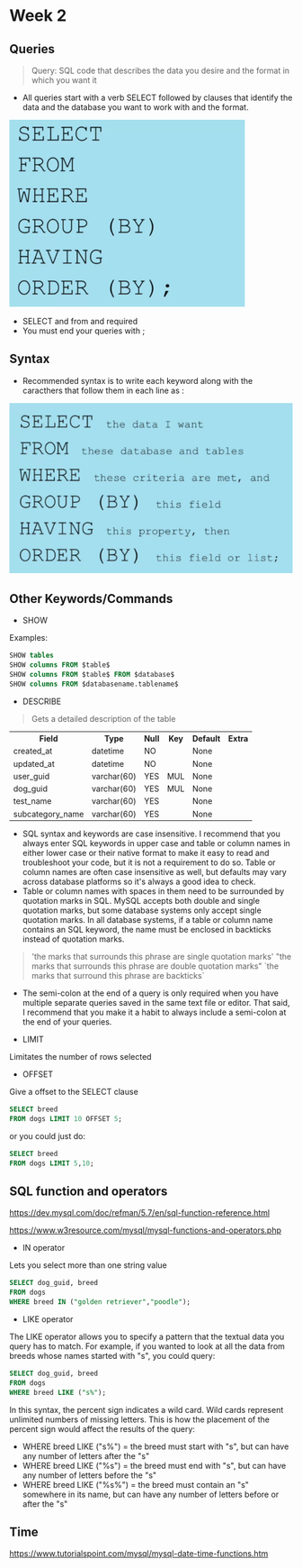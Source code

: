 # Week 2

## Queries

> Query:
SQL code that describes the data you desire and the format in which you want it

* All queries start with a verb SELECT followed by clauses that identify the data and the database you want to work with and the format.

![images/order.png](images/order.png)

* SELECT and from and required
* You must end your queries with ;

## Syntax

* Recommended syntax is to write each keyword along with the caracthers that follow them in each line as :

![](images/syntax.png)

## Other Keywords/Commands

* SHOW

Examples:
```SQL
SHOW tables
SHOW columns FROM $table$
SHOW columns FROM $table$ FROM $database$
SHOW columns FROM $databasename.tablename$
```

* DESCRIBE

> Gets a detailed description of the table

<table>
    <tbody>
        <tr>
            <th>Field</th>
            <th>Type</th>
            <th>Null</th>
            <th>Key</th>
            <th>Default</th>
            <th>Extra</th>
        </tr>
        <tr>
            <td>created_at</td>
            <td>datetime</td>
            <td>NO</td>
            <td></td>
            <td>None</td>
            <td></td>
        </tr>
        <tr>
            <td>updated_at</td>
            <td>datetime</td>
            <td>NO</td>
            <td></td>
            <td>None</td>
            <td></td>
        </tr>
        <tr>
            <td>user_guid</td>
            <td>varchar(60)</td>
            <td>YES</td>
            <td>MUL</td>
            <td>None</td>
            <td></td>
        </tr>
        <tr>
            <td>dog_guid</td>
            <td>varchar(60)</td>
            <td>YES</td>
            <td>MUL</td>
            <td>None</td>
            <td></td>
        </tr>
        <tr>
            <td>test_name</td>
            <td>varchar(60)</td>
            <td>YES</td>
            <td></td>
            <td>None</td>
            <td></td>
        </tr>
        <tr>
            <td>subcategory_name</td>
            <td>varchar(60)</td>
            <td>YES</td>
            <td></td>
            <td>None</td>
            <td></td>
        </tr>
    </tbody>
</table>

* SQL syntax and keywords are case insensitive. I recommend that you always enter SQL keywords in upper case and table or column names in either lower case or their native format to make it easy to read and troubleshoot your code, but it is not a requirement to do so. Table or column names are often case insensitive as well, but defaults may vary across database platforms so it's always a good idea to check.
* Table or column names with spaces in them need to be surrounded by quotation marks in SQL. MySQL accepts both double and single quotation marks, but some database systems only accept single quotation marks. In all database systems, if a table or column name contains an SQL keyword, the name must be enclosed in backticks instead of quotation marks.

>    'the marks that surrounds this phrase are single quotation marks'
    "the marks that surrounds this phrase are double quotation marks"
    \`the marks that surround this phrase are backticks\`


* The semi-colon at the end of a query is only required when you have multiple separate queries saved in the same text file or editor. That said, I recommend that you make it a habit to always include a semi-colon at the end of your queries. 

* LIMIT

Limitates the number of rows selected

* OFFSET

Give a offset to the SELECT clause

```SQL
SELECT breed
FROM dogs LIMIT 10 OFFSET 5;
```

or you could just do:

```SQL
SELECT breed
FROM dogs LIMIT 5,10;
```
## SQL function and operators

https://dev.mysql.com/doc/refman/5.7/en/sql-function-reference.html

https://www.w3resource.com/mysql/mysql-functions-and-operators.php

* IN operator

Lets you select more than one string value

```SQL
SELECT dog_guid, breed
FROM dogs
WHERE breed IN ("golden retriever","poodle");
```

* LIKE operator

The LIKE operator allows you to specify a pattern that the textual data you query has to match. For example, if you wanted to look at all the data from breeds whose names started with "s", you could query:

```SQL
SELECT dog_guid, breed
FROM dogs
WHERE breed LIKE ("s%");
```

In this syntax, the percent sign indicates a wild card. Wild cards represent unlimited numbers of missing letters. This is how the placement of the percent sign would affect the results of the query:

* WHERE breed LIKE ("s%") = the breed must start with "s", but can have any number of letters after the "s"
* WHERE breed LIKE ("%s") = the breed must end with "s", but can have any number of letters before the "s"
* WHERE breed LIKE ("%s%") = the breed must contain an "s" somewhere in its name, but can have any number of letters before or after the "s"

## Time 

https://www.tutorialspoint.com/mysql/mysql-date-time-functions.htm

